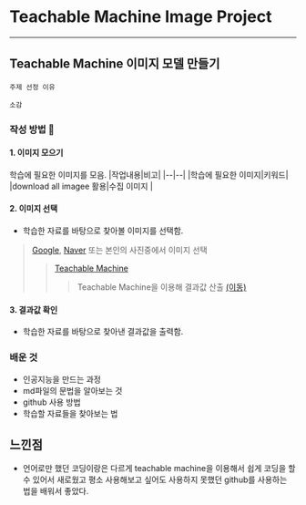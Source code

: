 # Teachable Machine Image Project
---

## Teachable Machine 이미지 모델 만들기

~~~
주제 선정 이유
~~~
~~~
소감
~~~

### 작성 방법 🥵

#### 1. 이미지 모으기
학습에 필요한 이미지를 모음.
|작업내용|비고|
|--|--|
|학습에 필요한 이미지|키워드|
|download all imagee 활용|수집 이미지 |

#### 2. 이미지 선택
+ 학습한 자료를 바탕으로 찾아볼 이미지를 선택함.
>[Google](https://google.co.kr/), [Naver](https://naver.com/) 또는 본인의 사진중에서 이미지 선택
>>[Teachable Machine](https://teachablemachine.withgoogle.com/)
>>> Teachable Machine을 이용해 결과값 산출 [(이동)](https://teachablemachine.withgoogle.com/models/hVXW2gpm5/)

#### 3. 결과값 확인
+ 학습한 자료를 바탕으로 찾아낸 결과값을 출력함.

### 배운 것
+ 인공지능을 만드는 과정
+ md파일의 문법을 알아보는 것
+ github 사용 방법
+ 학습할 자료들을 찾아보는 법

## 느낀점
+ 언어로만 했던 코딩이랑은 다르게 teachable machine을 이용해서 쉽게 코딩을 할 수 있어서 새로웠고 평소 사용해보고 싶어도 사용하지 못했던 github를 사용하는 법을 배워서 좋았다.
